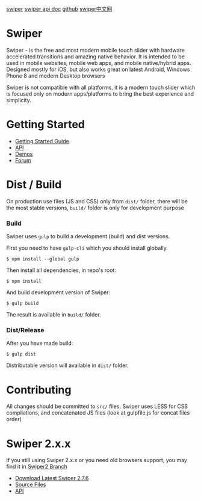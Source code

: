 

[swiper](http://idangero.us/swiper)
[swiper api doc](http://idangero.us/swiper/api/#.WP2DQL6GOS4)
[github](https://github.com/nolimits4web/swiper/)
[swiper中文网](http://www.swiper.com.cn/)

Swiper
==========

Swiper - is the free and most modern mobile touch slider with hardware accelerated transitions and amazing native behavior. It is intended to be used in mobile websites, mobile web apps, and mobile native/hybrid apps. Designed mostly for iOS, but also works great on latest Android, Windows Phone 8 and modern Desktop browsers

Swiper is not compatible with all platforms, it is a modern touch slider which is focused only on modern apps/platforms to bring the best experience and simplicity.

# Getting Started
  * [Getting Started Guide](http://www.idangero.us/swiper/get-started/)
  * [API](http://www.idangero.us/swiper/api/)
  * [Demos](http://www.idangero.us/swiper/demos/)
  * [Forum](http://www.idangero.us/swiper/forum/)

# Dist / Build

On production use files (JS and CSS) only from `dist/` folder, there will be the most stable versions, `build/` folder is only for development purpose

### Build

Swiper uses `gulp` to build a development (build) and dist versions.

First you need to have `gulp-cli` which you should install globally.

```
$ npm install --global gulp
```

Then install all dependencies, in repo's root:

```
$ npm install
```

And build development version of Swiper:
```
$ gulp build
```

The result is available in `build/` folder.

### Dist/Release

After you have made build:

```
$ gulp dist
```

Distributable version will available in `dist/` folder.

# Contributing

All changes should be committed to `src/` files. Swiper uses LESS for CSS compliations, and concatenated JS files (look at gulpfile.js for concat files order)

Swiper 2.x.x
==========

If you still using Swiper 2.x.x or you need old browsers support, you may find it in [Swiper2 Branch](https://github.com/nolimits4web/Swiper/tree/Swiper2)
* [Download Latest Swiper 2.7.6](https://github.com/nolimits4web/Swiper/archive/v2.7.6.zip)
* [Source Files](https://github.com/nolimits4web/Swiper/tree/Swiper2/src)
* [API](https://github.com/nolimits4web/Swiper/blob/Swiper2/API.md)
